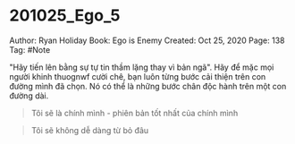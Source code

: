 # 201025_Ego_5

Author: Ryan Holiday
Book: Ego is Enemy
Created: Oct 25, 2020
Page: 138
Tag: #Note

"Hãy tiến lên bằng sự tự tin thầm lặng thay vì bản ngã". Hãy để mặc mọi người khinh thuognwf cười chê, bạn luôn từng bước cải thiện trên con đường mình đã chọn. Nó có thể là những bước chân độc hành trên một con đường dài.

> Tôi sẽ là chính mình - phiên bản tốt nhất của chính mình

> Tôi sẽ không dễ dàng từ bỏ đâu